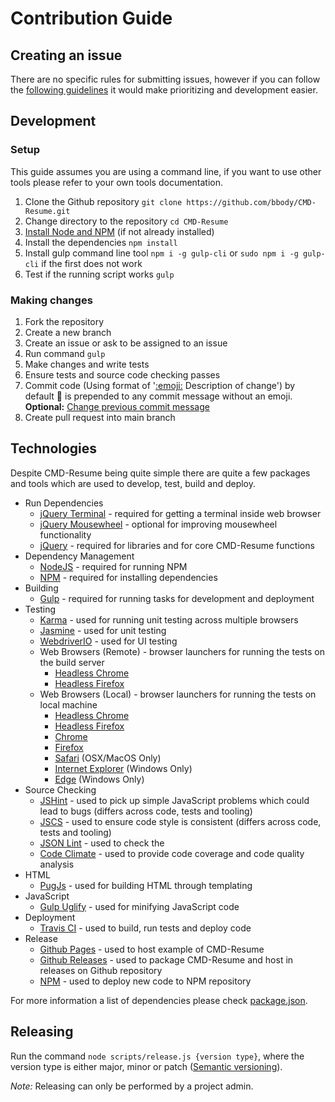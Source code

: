 # Contribution Guide
## Creating an issue
There are no specific rules for submitting issues, however if you can follow the [following guidelines](https://upthemes.com/blog/2014/02/writing-useful-github-issues/) it would make prioritizing and development easier.

## Development
### Setup
This guide assumes you are using a command line, if you want to use other tools please refer to your own tools documentation.

1. Clone the Github repository `git clone https://github.com/bbody/CMD-Resume.git`
2. Change directory to the repository `cd CMD-Resume`
3. [Install Node and NPM](https://docs.npmjs.com/getting-started/installing-node) (if not already installed)
4. Install the dependencies `npm install`
5. Install gulp command line tool `npm i -g gulp-cli` or `sudo npm i -g gulp-cli` if the first does not work
6. Test if the running script works `gulp`

### Making changes
1. Fork the repository
2. Create a new branch
3. Create an issue or ask to be assigned to an issue
4. Run command `gulp`
4. Make changes and write tests
5. Ensure tests and source code checking passes
6. Commit code (Using format of '[:emoji:](https://github.com/slashsBin/styleguide-git-commit-message) Description of change') by default :pencil: is prepended to any commit message without an emoji. **Optional:** [Change previous commit message](https://help.github.com/articles/changing-a-commit-message/)
7. Create pull request into main branch

## Technologies
Despite CMD-Resume being quite simple there are quite a few packages and tools which are used to develop, test, build and deploy.

- Run Dependencies
    - [jQuery Terminal](http://terminal.jcubic.pl/) - required for getting a terminal inside web browser
    - [jQuery Mousewheel](https://github.com/jquery/jquery-mousewheel) - optional for improving mousewheel functionality
    - [jQuery](https://jquery.com/) - required for libraries and for core CMD-Resume functions
- Dependency Management
    - [NodeJS](https://nodejs.org/en/) - required for running NPM
    - [NPM](https://www.npmjs.com/) - required for installing dependencies
- Building
    - [Gulp](http://gulpjs.com/) - required for running tasks for development and deployment
- Testing
    - [Karma](https://karma-runner.github.io/) - used for running unit testing across multiple browsers
    - [Jasmine](https://jasmine.github.io/) - used for unit testing
    - [WebdriverIO](http://webdriver.io/) - used for UI testing
    - Web Browsers (Remote) - browser launchers for running the tests on the build server
        - [Headless Chrome](https://developers.google.com/web/updates/2017/04/headless-chrome)
        - [Headless Firefox](https://github.com/karma-runner/karma-firefox-launcher)
    - Web Browsers (Local) - browser launchers for running the tests on local machine
        - [Headless Chrome](https://developers.google.com/web/updates/2017/04/headless-chrome)
        - [Headless Firefox](https://github.com/karma-runner/karma-firefox-launcher)
        - [Chrome](https://github.com/karma-runner/karma-chrome-launcher)
        - [Firefox](https://github.com/karma-runner/karma-firefox-launcher)
        - [Safari](https://github.com/karma-runner/karma-safari-launcher) (OSX/MacOS Only)
        - [Internet Explorer](https://github.com/karma-runner/karma-ie-launcher) (Windows Only)
        - [Edge](https://github.com/karma-runner/karma-edge-launcher) (Windows Only)
- Source Checking
    - [JSHint](http://jshint.com/) - used to pick up simple JavaScript problems which could lead to bugs (differs across code, tests and tooling)
    - [JSCS](http://jscs.info/) - used to ensure code style is consistent (differs across code, tests and tooling)
    - [JSON Lint](https://github.com/zaach/jsonlint) - used to check the 
    - [Code Climate](https://codeclimate.com/github/bbody/CMD-Resume) - used to provide code coverage and code quality analysis
- HTML
    - [PugJs](https://github.com/pugjs/pug) - used for building HTML through templating
- JavaScript
    - [Gulp Uglify](https://www.npmjs.com/package/gulp-uglify) - used for minifying JavaScript code
- Deployment
    - [Travis CI](https://travis-ci.org/) - used to build, run tests and deploy code
- Release
    - [Github Pages](https://pages.github.com/) - used to host example of CMD-Resume
    - [Github Releases](https://help.github.com/articles/creating-releases/) - used to package CMD-Resume and host in releases on Github repository
    - [NPM](https://www.npmjs.com/package/cmd-resume) - used to deploy new code to NPM repository

For more information a list of dependencies please check [package.json](https://github.com/bbody/CMD-Resume/blob/master/package.json).

## Releasing
Run the command `node scripts/release.js {version type}`, where the version type is either major, minor or patch ([Semantic versioning](https://semver.org/)).

*Note:* Releasing can only be performed by a project admin.

